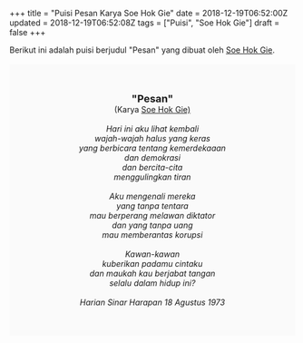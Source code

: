 +++
title = "Puisi Pesan Karya Soe Hok Gie"
date = 2018-12-19T06:52:00Z
updated = 2018-12-19T06:52:08Z
tags = ["Puisi", "Soe Hok Gie"]
draft = false
+++

<div dir="ltr" style="text-align: left;" trbidi="on"><div dir="ltr" style="text-align: left;" trbidi="on"><div style="text-align: justify;">Berikut ini adalah puisi berjudul "Pesan" yang dibuat oleh <a href="https://www.biografiku.com/biografi-soe-hok-gie-1942-1969/" target="_blank">Soe Hok Gie</a>. </div><br /><div style="background: #FAFAFA; font-size: 14px; height: auto; margin: 0 auto; padding: 50px; text-align: center; width: auto;"><span style="font-size: 18px;"><b>"Pesan"</b></span><br />(Karya <a href="https://www.sekata.web.id/tags/soe-hok-gie" target="_blank">Soe Hok Gie)</a> <br /><br /><i>Hari ini aku lihat kembali</i><br /><i>wajah-wajah halus yang keras</i><br /><i>yang berbicara tentang kemerdekaaan</i><br /><i>dan demokrasi</i><br /><i>dan bercita-cita</i><br /><i>menggulingkan tiran</i><br /><br /><i>Aku mengenali mereka</i><br /><i>yang tanpa tentara</i><br /><i>mau berperang melawan diktator</i><br /><i>dan yang tanpa uang</i><br /><i>mau memberantas korupsi</i><br /><br /><i>Kawan-kawan</i><br /><i>kuberikan padamu cintaku</i><br /><i>dan maukah kau berjabat tangan</i><br /><i>selalu dalam hidup ini?</i><br /><br /><i>Harian Sinar Harapan 18 Agustus 1973</i> </div></div></div>
